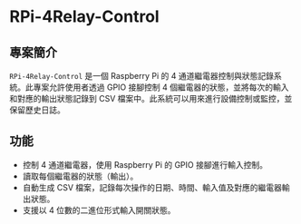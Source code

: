 # RPi-4Relay-Control

## 專案簡介
`RPi-4Relay-Control` 是一個 Raspberry Pi 的 4 通道繼電器控制與狀態記錄系統。此專案允許使用者透過 GPIO 接腳控制 4 個繼電器的狀態，並將每次的輸入和對應的輸出狀態記錄到 CSV 檔案中。此系統可以用來進行設備控制或監控，並保留歷史日誌。

## 功能
- 控制 4 通道繼電器，使用 Raspberry Pi 的 GPIO 接腳進行輸入控制。
- 讀取每個繼電器的狀態（輸出）。
- 自動生成 CSV 檔案，記錄每次操作的日期、時間、輸入值及對應的繼電器輸出狀態。
- 支援以 4 位數的二進位形式輸入開關狀態。

